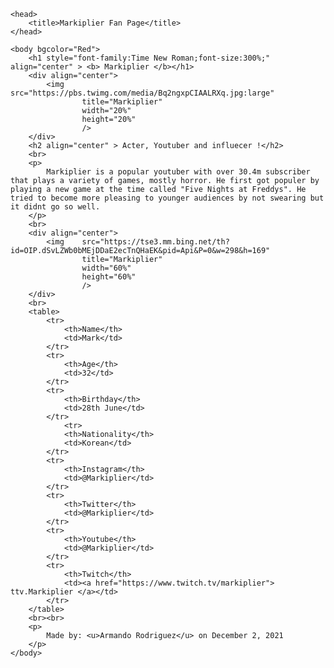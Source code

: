 <!DOCTYPE html>
<html>

    <head>
        <title>Markiplier Fan Page</title>
    </head>

    <body bgcolor="Red">
        <h1 style="font-family:Time New Roman;font-size:300%;" align="center" > <b> Markiplier </b></h1>
        <div align="center">
            <img    src="https://pbs.twimg.com/media/Bq2ngxpCIAALRXq.jpg:large"
                    title="Markiplier"
                    width="20%"
                    height="20%" 
                    />
        </div>
        <h2 align="center" > Acter, Youtuber and influecer !</h2>
        <br>
        <p>
            Markiplier is a popular youtuber with over 30.4m subscriber that plays a variety of games, mostly horror. He first got populer by playing a new game at the time called "Five Nights at Freddys". He tried to become more pleasing to younger audiences by not swearing but it didnt go so well.
        </p>
        <br>
        <div align="center">
            <img    src="https://tse3.mm.bing.net/th?id=OIP.dSvLZWb0bMEjDDaE2ecTnQHaEK&pid=Api&P=0&w=298&h=169"
                    title="Markiplier"
                    width="60%"
                    height="60%" 
                    />
        </div>
        <br>
        <table>
            <tr>
                <th>Name</th>
                <td>Mark</td>
            </tr>
            <tr>
                <th>Age</th>
                <td>32</td>
            </tr>
            <tr>
                <th>Birthday</th>
                <td>28th June</td>
            </tr>
                <tr>
                <th>Nationality</th>
                <td>Korean</td>
            </tr>
            <tr>
                <th>Instagram</th>
                <td>@Markiplier</td>
            </tr>
            <tr>
                <th>Twitter</th>
                <td>@Markiplier</td>
            </tr>
            <tr>
                <th>Youtube</th>
                <td>@Markiplier</td>
            </tr>
            <tr>
                <th>Twitch</th>
                <td><a href="https://www.twitch.tv/markiplier"> ttv.Markiplier </a></td>
            </tr>
        </table>
        <br><br>
        <p>
            Made by: <u>Armando Rodriguez</u> on December 2, 2021
        </p>
    </body>
</html>
